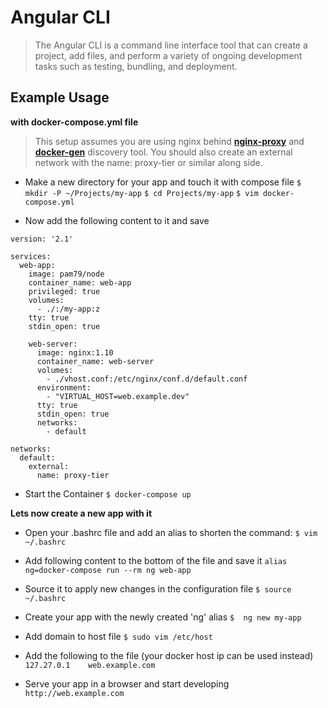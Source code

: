 # **Angular CLI**
                    
>The Angular CLI is a command line interface tool that can create a project, add files, and perform a variety of ongoing development tasks such as testing, bundling, and deployment.

                 
## Example Usage
               
**with docker-compose.yml file**
          
>This setup assumes you are using nginx behind [**nginx-proxy**](https://hub.docker.com/r/jwilder/nginx-proxy/) and [**docker-gen**](https://hub.docker.com/r/jwilder/docker-gen/) discovery tool. You should also create an external network with the name: proxy-tier or similar along side.
                         
* Make a new directory for your app and touch it with compose file
`$ mkdir -P ~/Projects/my-app`
`$ cd Projects/my-app`
`$ vim docker-compose.yml`
               
               
* Now add the following content to it and save
          
```shell
version: '2.1'

services:
  web-app:
    image: pam79/node
    container_name: web-app
    privileged: true
    volumes:
      - ./:/my-app:z
    tty: true
    stdin_open: true

    web-server:
      image: nginx:1.10
      container_name: web-server
      volumes:
        - ./vhost.conf:/etc/nginx/conf.d/default.conf
      environment:
        - "VIRTUAL_HOST=web.example.dev"
      tty: true
      stdin_open: true
      networks:
        - default

networks:
  default:
    external:
      name: proxy-tier
```
          
                         
* Start the Container
`$ docker-compose up`
          
                           
**Lets now create a new app with it**
                        
* Open your .bashrc file and add an alias to shorten the command:
`$ vim ~/.bashrc`
          
                         
* Add following content to the bottom of the file and save it
`alias ng=docker-compose run --rm ng web-app`
          
                         
* Source it to apply new changes in the configuration file
`$ source ~/.bashrc`
          
                         
* Create your app with the newly created 'ng' alias
`$  ng new my-app`
          
                         
* Add domain to host file
`$ sudo vim /etc/host` 
          

* Add the following to the file (your docker host ip can be used instead)
`127.27.0.1    web.example.com`
          
          
* Serve your app in a browser and start developing
`http://web.example.com` 
